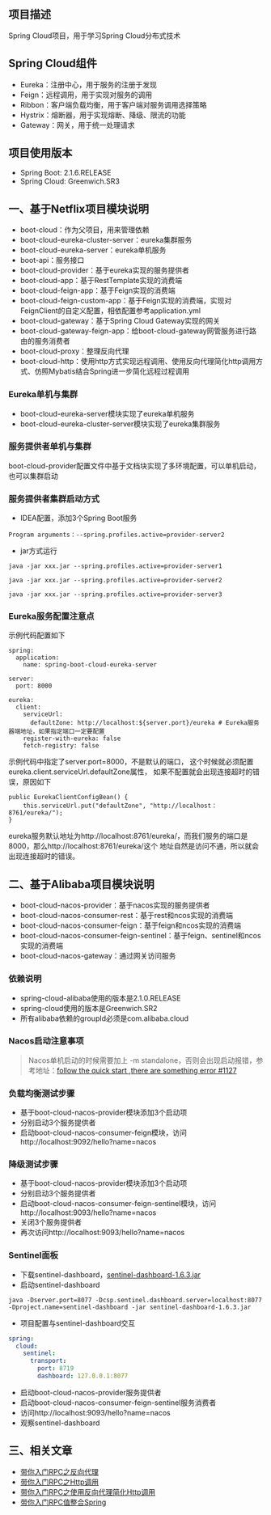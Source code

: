 ## 项目描述
Spring Cloud项目，用于学习Spring Cloud分布式技术

## Spring Cloud组件
- Eureka：注册中心，用于服务的注册于发现
- Feign：远程调用，用于实现对服务的调用
- Ribbon：客户端负载均衡，用于客户端对服务调用选择策略
- Hystrix：熔断器，用于实现熔断、降级、限流的功能
- Gateway：网关，用于统一处理请求

## 项目使用版本
- Spring Boot:    2.1.6.RELEASE
- Spring Cloud:   Greenwich.SR3

## 一、基于Netflix项目模块说明
- boot-cloud：作为父项目，用来管理依赖
- boot-cloud-eureka-cluster-server：eureka集群服务
- boot-cloud-eureka-server：eureka单机服务
- boot-api：服务接口
- boot-cloud-provider：基于eureka实现的服务提供者
- boot-cloud-app：基于RestTemplate实现的消费端
- boot-cloud-feign-app：基于Feign实现的消费端
- boot-cloud-feign-custom-app：基于Feign实现的消费端，实现对FeignClient的自定义配置，相依配置参考application.yml
- boot-cloud-gateway：基于Spring Cloud Gateway实现的网关
- boot-cloud-gateway-feign-app：给boot-cloud-gateway网管服务进行路由的服务消费者
- boot-cloud-proxy：整理反向代理
- boot-cloud-http：使用http方式实现远程调用、使用反向代理简化http调用方式、仿照Mybatis结合Spring进一步简化远程过程调用

### Eureka单机与集群
- boot-cloud-eureka-server模块实现了eureka单机服务
- boot-cloud-eureka-cluster-server模块实现了eureka集群服务

### 服务提供者单机与集群
boot-cloud-provider配置文件中基于文档块实现了多环境配置，可以单机启动，也可以集群启动

### 服务提供者集群启动方式
- IDEA配置，添加3个Spring Boot服务
```
Program arguments：--spring.profiles.active=provider-server2
```
- jar方式运行
```
java -jar xxx.jar --spring.profiles.active=provider-server1

java -jar xxx.jar --spring.profiles.active=provider-server2

java -jar xxx.jar --spring.profiles.active=provider-server3
```

### Eureka服务配置注意点
示例代码配置如下
```
spring:
  application:
    name: spring-boot-cloud-eureka-server

server:
  port: 8000

eureka:
  client:
    serviceUrl:
      defaultZone: http://localhost:${server.port}/eureka # Eureka服务器端地址，如果指定端口一定要配置
    register-with-eureka: false
    fetch-registry: false
```
示例代码中指定了server.port=8000，不是默认的端口，
这个时候就必须配置eureka.client.serviceUrl.defaultZone属性，
如果不配置就会出现连接超时的错误，原因如下
```
public EurekaClientConfigBean() {
    this.serviceUrl.put("defaultZone", "http://localhost：8761/eureka/");
}
```
eureka服务默认地址为http://localhost:8761/eureka/，而我们服务的端口是8000，那么http://localhost:8761/eureka/这个
地址自然是访问不通，所以就会出现连接超时的错误。

## 二、基于Alibaba项目模块说明
- boot-cloud-nacos-provider：基于nacos实现的服务提供者
- boot-cloud-nacos-consumer-rest：基于rest和ncos实现的消费端
- boot-cloud-nacos-consumer-feign：基于feign和ncos实现的消费端
- boot-cloud-nacos-consumer-feign-sentinel：基于feign、sentinel和ncos实现的消费端
- boot-cloud-nacos-gateway：通过网关访问服务

### 依赖说明
- spring-cloud-alibaba使用的版本是2.1.0.RELEASE
- spring-cloud使用的版本是Greenwich.SR2
- 所有alibaba依赖的groupId必须是com.alibaba.cloud

### Nacos启动注意事项
> Nacos单机启动的时候需要加上 -m standalone，否则会出现启动报错，参考地址：[follow the quick start ,there are something error #1127](https://github.com/alibaba/nacos/issues/1127)

### 负载均衡测试步骤
- 基于boot-cloud-nacos-provider模块添加3个启动项
- 分别启动3个服务提供者
- 启动boot-cloud-nacos-consumer-feign模块，访问http://localhost:9092/hello?name=nacos

### 降级测试步骤
- 基于boot-cloud-nacos-provider模块添加3个启动项
- 分别启动3个服务提供者
- 启动boot-cloud-nacos-consumer-feign-sentinel模块，访问http://localhost:9093/hello?name=nacos
- 关闭3个服务提供者
- 再次访问http://localhost:9093/hello?name=nacos

### Sentinel面板
- 下载sentinel-dashboard，[sentinel-dashboard-1.6.3.jar](https://github.com/alibaba/Sentinel/releases/download/1.6.3/sentinel-dashboard-1.6.3.jar)
- 启动sentinel-dashboard
```shell
java -Dserver.port=8077 -Dcsp.sentinel.dashboard.server=localhost:8077 -Dproject.name=sentinel-dashboard -jar sentinel-dashboard-1.6.3.jar
```
- 项目配置与sentinel-dashboard交互
```yaml
spring:
  cloud:
    sentinel:
      transport:
        port: 8719
        dashboard: 127.0.0.1:8077
```
- 启动boot-cloud-nacos-provider服务提供者
- 启动boot-cloud-nacos-consumer-feign-sentinel服务消费者
- 访问http://localhost:9093/hello?name=nacos
- 观察sentinel-dashboard

## 三、相关文章
- [带你入门RPC之反向代理](https://github.com/a601942905git/boot-cloud/tree/master/boot-cloud-proxy)
- [带你入门RPC之Http调用](https://github.com/a601942905git/boot-cloud/tree/master/boot-cloud-http-call)
- [带你入门RPC之使用反向代理简化Http调用](https://github.com/a601942905git/boot-cloud/blob/master/boot-cloud-http-call/READMD_HTTP_PROXY.md)
- [带你入门RPC值整合Spring](https://github.com/a601942905git/boot-cloud/blob/master/boot-cloud-http-call/README_SPRING.md)